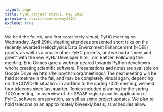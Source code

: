 ```yaml
---
layout: page
title: PyHC project status, May 2020
permalink: /docs/reports/may2020/
exclude: true
---
```


We held the fourth, and first completely virtual, PyHC meeting on Wednesday, April 29th. Meeting attendees presented short talks on the recently awarded Heliophysics Data Environment Enhancement (HDEE) grants, as well as a couple other PyHC projects, and we had a “meet and greet” with the new PyHC Developer hire, Tom Baltzer. Following the meeting, Eric Grimes gave a webinar geared towards Python developers who’re creating scientific software. Presentations and notes are available on Google Drive via http://heliopython.org/meetings/. The next meeting will be held sometime in the fall, and may be completely virtual again, depending on the COVID-19 situation. In addition to the spring 2020 meeting, we held four telecons since last quarter. Topics included planning for the spring 2020 meeting, an overview of the SPASE registry and its application to PyHC, software preservation, as well as some project updates. We plan to hold telecons on an approximately biweekly basis, as schedules allow.
